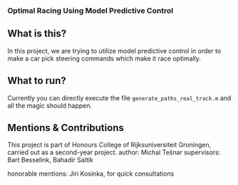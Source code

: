 ### Optimal Racing Using Model Predictive Control
## What is this?
In this project, we are trying to utilize model predictive control in order to make a car pick steering commands which make it race optimally.

## What to run?
Currently you can directly execute the file $\texttt{generate_paths_real_track.m}$ and all the magic should happen.

## Mentions & Contributions
This project is part of Honours College of Rijksuniversiteit Groningen, carried out as a second-year project.
author: Michal Tešnar
supervisors: Bart Besselink, Bahadir Saltik

honorable mentions: Jiri Kosinka, for quick consultations